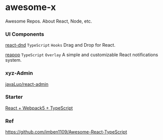 # awesome-x

Awesome Repos.
About React, Node, etc.

### UI Components

[react-dnd](https://github.com/react-dnd/react-dnd) `TypeScript` `Hooks` Drag and Drop for React.

[reapop](https://github.com/LouisBarranqueiro/reapop) `TypeScript` `Overlay` A simple and customizable React notifications system.

### xyz-Admin

[javaLuo/react-admin](https://github.com/javaLuo/react-admin)


### Starter

[React + Webpack5 + TypeScript](https://github.com/glook/webpack-typescript-react)


### Ref

https://github.com/imben1109/Awesome-React-TypeScript

